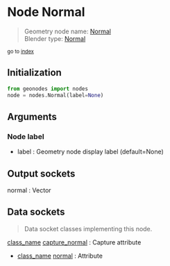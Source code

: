 
# Node Normal

> Geometry node name: [Normal](https://docs.blender.org/manual/en/latest/modeling/geometry_nodes/material/normal.html)<br>
  Blender type: [Normal](https://docs.blender.org/api/current/bpy.types.GeometryNodeInputNormal.html)
  
<sub>go to [index](/docs/index.md)</sub>

## Initialization

```python
from geonodes import nodes
node = nodes.Normal(label=None)
```



## Arguments


### Node label

- label : Geometry node display label (default=None)

## Output sockets

normal : Vector

## Data sockets

> Data socket classes implementing this node.
  
[class_name](docs/sockets/Geometry.md) [capture_normal](docs/sockets/Geometry.md#capture_normal) : Capture attribute
- [class_name](docs/sockets/Geometry.md) [normal](docs/sockets/Geometry.md#normal) : Attribute
  
